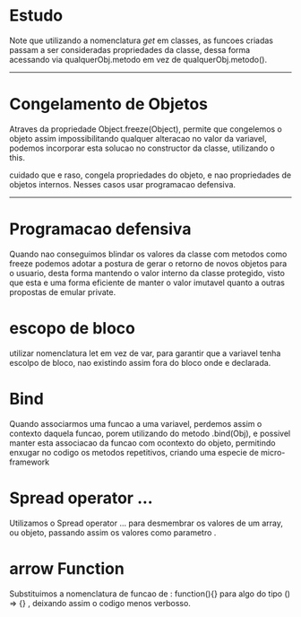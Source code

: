 # Estudo

Note que utilizando a nomenclatura _get_ em classes, as funcoes criadas passam a ser
consideradas propriedades da classe, dessa forma acessando via qualquerObj.metodo em vez de
qualquerObj.metodo().

---

# Congelamento de Objetos

Atraves da propriedade Object.freeze(Object), permite que congelemos o objeto assim impossibilitando
qualquer alteracao no valor da variavel, podemos incorporar esta solucao no constructor da classe, utilizando o this.

cuidado que e raso, congela propriedades do objeto, e nao propriedades de objetos internos. Nesses casos usar
programacao defensiva.

---

# Programacao defensiva

Quando nao conseguimos blindar os valores da classe com metodos como freeze podemos adotar a postura de gerar o retorno
de novos objetos para o usuario, desta forma mantendo o valor interno da classe protegido, visto que esta e uma forma eficiente de manter
o valor imutavel quanto a outras propostas de emular private.

# escopo de bloco

utilizar nomenclatura let em vez de var, para garantir que a variavel tenha escolpo de bloco, nao existindo assim fora do
bloco onde e declarada.

# Bind

Quando associarmos uma funcao a uma variavel, perdemos assim o contexto daquela funcao, porem utilizando do metodo .bind(Obj),
e possivel manter esta associacao da funcao com ocontexto do objeto, permitindo enxugar no codigo os metodos repetitivos,
criando uma especie de micro-framework

# Spread operator ...

Utilizamos o Spread operator ... para desmembrar os valores de um array, ou objeto, passando assim os valores como parametro .

# arrow Function

Substituimos a nomenclatura de funcao de : function(){} para algo do tipo () => {} , deixando assim o codigo menos verbosso.
